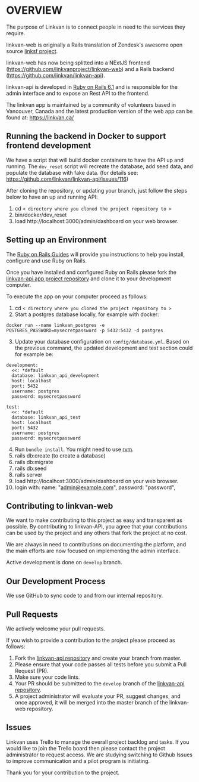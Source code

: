 # OVERVIEW
The purpose of Linkvan is to connect people in need to the services they require.

linkvan-web is originally a Rails translation of Zendesk's awesome open source [linksf project](https://github.com/zendesk/linksf).

linkvan-web has now being splitted into a NExtJS frontend (https://github.com/linkvanproject/linkvan-web) and a Rails backend (https://github.com/linkvan/linkvan-api).

linkvan-api is developed in [Ruby on Rails 6.1](https://rubyonrails.org/) and is responsible for the admin interface and to expose an Rest API to the frontend.

The linkvan app is maintained by a community of volunteers based in Vancouver, Canada and the latest production version of the web app can be found at: https://linkvan.ca/

## Running the backend in Docker to support frontend development

We have a script that will build docker containers to have the API up and running. The `dev_reset` script will recreate the database, add seed data, and populate the database with fake data. (for details see: https://github.com/linkvan/linkvan-api/issues/116)

After cloning the repository, or updating your branch, just follow the steps below to have an up and running API:
1. cd `< directory where you cloned the project repository to >`
2. bin/docker/dev_reset
3. load http://localhost:3000/admin/dashboard on your web browser.

## Setting up an Environment
The [Ruby on Rails Guides](https://guides.rubyonrails.org/) will provide you instructions to help you install, configure and use Ruby on Rails.

Once you have installed and configured Ruby on Rails please fork the [linkvan-api app project repository](https://github.com/linkvan/linkvan-api) and clone it to your development computer.

To execute the app on your computer proceed as follows:

1. cd `< directory where you cloned the project repository to >`
2. Start a postgres database locally, for example with docker:
```
docker run --name linkvan_postgres -e POSTGRES_PASSWORD=mysecretpassword -p 5432:5432 -d postgres
```
3. Update your database configuration on `config/database.yml`. Based on the previous command, the updated development and test section could for example be:
```
development:
  <<: *default
  database: linkvan_api_development
  host: localhost
  port: 5432
  username: postgres
  password: mysecretpassword

test:
  <<: *default
  database: linkvan_api_test
  host: localhost
  port: 5432
  username: postgres
  password: mysecretpassword
```
4. Run `bundle install`. You might need to use [rvm](https://rvm.io/).
5. rails db:create (to create a database)
6. rails db:migrate
7. rails db:seed
6. rails server
8. load http://localhost:3000/admin/dashboard on your web browser.
9. login with:
  name: "admin@example.com",
  password: "password",


## Contributing to linkvan-web  
We want to make contributing to this project as easy and transparent as possible. By contributing to linkvan-API, you agree that your contributions can be used by the project and any others that fork the project at no cost.

We are always in need to contributions on documenting the platform, and the main efforts are now focused on implementing the admin interface.

Active development is done on `develop` branch.

## Our Development Process
We use GitHub to sync code to and from our internal repository. 

## Pull Requests
We actively welcome your pull requests.

If you wish to provide a contribution to the project please proceed as follows:

1. Fork the [linkvan-api repository](https://github.com/linkvan/linkvan-api) and create your branch from master.
2. Please ensure that your code passes all tests before you submit a Pull Request (PR).
3. Make sure your code lints.
4. Your PR should be submitted to the `develop` branch of the [linkvan-api repository](https://github.com/linkvan/linkvan-api).
5. A project administrator will evaluate your PR, suggest changes, and once approved, it will be merged into the master branch of the linkvan-web repository. 

## Issues
Linkvan uses Trello to manage the overall project backlog and tasks. If you would like to join the Trello board then please contact the project administrator to request access. We are studying switching to Github Issues to improve communication and a pilot program is initiating.

Thank you for your contribution to the project.
